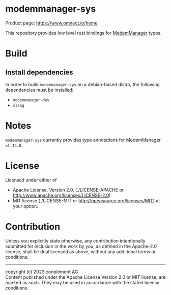# modemmanager-sys
Product page: https://www.omnect.io/home

This repository provides low level rust bindings for
[ModemManager](https://www.freedesktop.org/wiki/Software/ModemManager/)
types.<br>

# Build

## Install dependencies

In order to build `modemmanager-sys` on a debian-based distro, the following
dependencies must be installed:

- `modemmanager-dev`
- `clang`

# Notes

`modemmanager-sys` currently provides type annotations for ModemManager `=1.14.0`.

# License

Licensed under either of
* Apache License, Version 2.0, (./LICENSE-APACHE or <http://www.apache.org/licenses/LICENSE-2.0>)
* MIT license (./LICENSE-MIT or <http://opensource.org/licenses/MIT>)
at your option.

# Contribution

Unless you explicitly state otherwise, any contribution intentionally
submitted for inclusion in the work by you, as defined in the Apache-2.0
license, shall be dual licensed as above, without any additional terms or
conditions.

---

copyright (c) 2023 conplement AG<br> Content published under the Apache License
Version 2.0 or MIT license, are marked as such. They may be used in accordance
with the stated license conditions.
